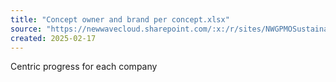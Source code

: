 ```yaml
---
title: "Concept owner and brand per concept.xlsx"
source: "https://newwavecloud.sharepoint.com/:x:/r/sites/NWGPMOSustainabilityProgramInternal/_layouts/15/Doc.aspx?sourcedoc=%7B66F155E3-BC33-4F3B-A343-696BB497BCD4%7D&file=Concept%20owner%20and%20brand%20per%20concept.xlsx&action=default&mobileredirect=true"
created: 2025-02-17
---
```

Centric progress for each company